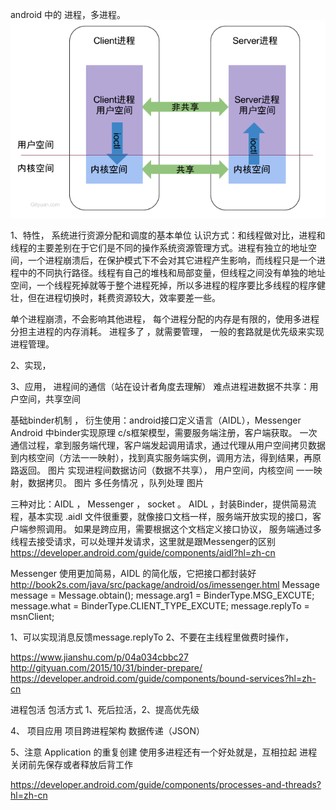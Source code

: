 android 中的 进程，多进程。
![hahah](./image/progress/binder1.png)

1、特性，
系统进行资源分配和调度的基本单位
认识方式：和线程做对比，进程和线程的主要差别在于它们是不同的操作系统资源管理方式。进程有独立的地址空间，一个进程崩溃后，在保护模式下不会对其它进程产生影响，而线程只是一个进程中的不同执行路径。线程有自己的堆栈和局部变量，但线程之间没有单独的地址空间，一个线程死掉就等于整个进程死掉，所以多进程的程序要比多线程的程序健壮，但在进程切换时，耗费资源较大，效率要差一些。

单个进程崩溃，不会影响其他进程，
每个进程分配的内存是有限的，使用多进程分担主进程的内存消耗。
进程多了 ，就需要管理，  一般的套路就是优先级来实现进程管理。

2、实现，



3、应用，
进程间的通信（站在设计者角度去理解）
难点进程进数据不共享：用户空间，共享空间

基础binder机制 ， 
衍生使用：android接口定义语言（AIDL），Messenger
Android 中binder实现原理
c/s框架模型，需要服务端注册，客户端获取。
一次通信过程，拿到服务端代理，客户端发起调用请求，通过代理从用户空间拷贝数据 到内核空间（方法一一映射），找到真实服务端实例，调用方法，得到结果，再原路返回。
图片
实现进程间数据访问（数据不共享）， 用户空间，内核空间  一一映射，数据拷贝。
图片
多任务情况 ，队列处理
图片


三种对比：AIDL ， Messenger ， socket 。
AIDL ，封装Binder，提供简易流程，基本实现
.aidl 文件很重要，就像接口文档一样，服务端开放实现的接口，客户端参照调用。 如果是跨应用，需要根据这个文档定义接口协议，
服务端通过多线程去接受请求，可以处理并发请求，这里就是跟Messenger的区别
https://developer.android.com/guide/components/aidl?hl=zh-cn

Messenger
使用更加简易，AIDL 的简化版，它把接口都封装好
http://book2s.com/java/src/package/android/os/imessenger.html
Message message = Message.obtain();
message.arg1 = BinderType.MSG_EXCUTE;
message.what = BinderType.CLIENT_TYPE_EXCUTE;
message.replyTo = msnClient;

1、可以实现消息反馈message.replyTo
2、不要在主线程里做费时操作，



https://www.jianshu.com/p/04a034cbbc27
http://gityuan.com/2015/10/31/binder-prepare/
https://developer.android.com/guide/components/bound-services?hl=zh-cn

进程包活
包活方式 1、死后拉活，2、提高优先级

4、
项目应用
项目跨进程架构
数据传递（JSON）

5、注意
Application 的重复创建
使用多进程还有一个好处就是，互相拉起
进程关闭前先保存或者释放后背工作



https://developer.android.com/guide/components/processes-and-threads?hl=zh-cn